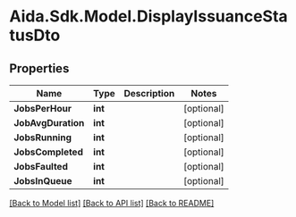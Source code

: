 # Aida.Sdk.Model.DisplayIssuanceStatusDto

## Properties

Name | Type | Description | Notes
------------ | ------------- | ------------- | -------------
**JobsPerHour** | **int** |  | [optional] 
**JobAvgDuration** | **int** |  | [optional] 
**JobsRunning** | **int** |  | [optional] 
**JobsCompleted** | **int** |  | [optional] 
**JobsFaulted** | **int** |  | [optional] 
**JobsInQueue** | **int** |  | [optional] 

[[Back to Model list]](../README.md#documentation-for-models) [[Back to API list]](../README.md#documentation-for-api-endpoints) [[Back to README]](../README.md)

